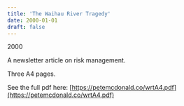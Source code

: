 ```yaml
---
title: 'The Waihau River Tragedy'
date: 2000-01-01
draft: false
---
```

2000

A newsletter article on risk management.

Three A4 pages.

See the full pdf here: [https://petemcdonald.co/wrtA4.pdf](https://petemcdonald.co/wrtA4.pdf)
